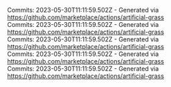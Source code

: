 Commits: 2023-05-30T11:11:59.502Z - Generated via https://github.com/marketplace/actions/artificial-grass
<br>
Commits: 2023-05-30T11:11:59.502Z - Generated via https://github.com/marketplace/actions/artificial-grass
<br>
Commits: 2023-05-30T11:11:59.502Z - Generated via https://github.com/marketplace/actions/artificial-grass
<br>
Commits: 2023-05-30T11:11:59.502Z - Generated via https://github.com/marketplace/actions/artificial-grass
<br>
Commits: 2023-05-30T11:11:59.502Z - Generated via https://github.com/marketplace/actions/artificial-grass
<br>
